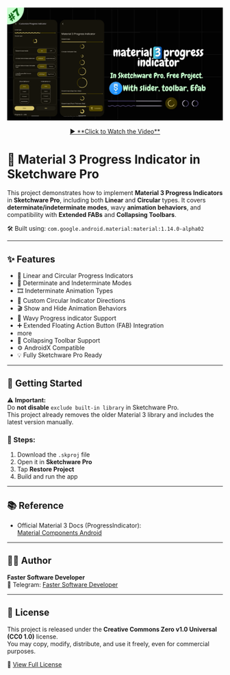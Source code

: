 <!-- Thumbnail -->
<p align="center">
  <a href="https://youtu.be/9L_yXaVab80" target="_blank">
    <img src="thumbnail.png" alt="Material 3 Progress Indicator Thumbnail" width="600"/>
  </a>
</p>

<p align="center">
  <a href="https://youtu.be/9L_yXaVab80" target="_blank">
    ▶️ **Click to Watch the Video**
  </a>
</p>

# 📱 Material 3 Progress Indicator in Sketchware Pro

This project demonstrates how to implement **Material 3 Progress Indicators** in **Sketchware Pro**, including both **Linear** and **Circular** types. It covers **determinate/indeterminate modes**, wavy **animation behaviors**, and compatibility with **Extended FABs** and **Collapsing Toolbars**.

🛠 Built using: `com.google.android.material:material:1.14.0-alpha02`

---

## ✨ Features

- 📏 Linear and Circular Progress Indicators  
- 🔄 Determinate and Indeterminate Modes  
- 🎞 Indeterminate Animation Types  
- 🧭 Custom Circular Indicator Directions  
- 🎬 Show and Hide Animation Behaviors  
- 🧩 Wavy Progress indicator Support  
- ➕ Extended Floating Action Button (FAB) Integration
- more
- 🧱 Collapsing Toolbar Support  
- ⚙️ AndroidX Compatible  
- 💡 Fully Sketchware Pro Ready  

---

## 🚀 Getting Started

⚠️ **Important:**  
Do **not disable** `exclude built-in library` in Sketchware Pro.  
This project already removes the older Material 3 library and includes the latest version manually.

### 📂 Steps:
1. Download the `.skproj` file  
2. Open it in **Sketchware Pro**  
3. Tap **Restore Project**  
4. Build and run the app  

---

## 📚 Reference

- Official Material 3 Docs (ProgressIndicator):  
  [Material Components Android](https://github.com/material-components/material-components-android/blob/master/docs/components/ProgressIndicator.md)

---

## 👨‍💻 Author

**Faster Software Developer**  
📢 Telegram: [Faster Software Developer](https://t.me/fastersoftwaredeveloper)

---

## 📄 License

This project is released under the **Creative Commons Zero v1.0 Universal (CC0 1.0)** license.  
You may copy, modify, distribute, and use it freely, even for commercial purposes.

🔗 [View Full License](https://github.com/FasterSoftwareDeveloper/Material-3-Progress-Indicator-In-Sketchware-Pro?tab=CC0-1.0-1-ov-file)
